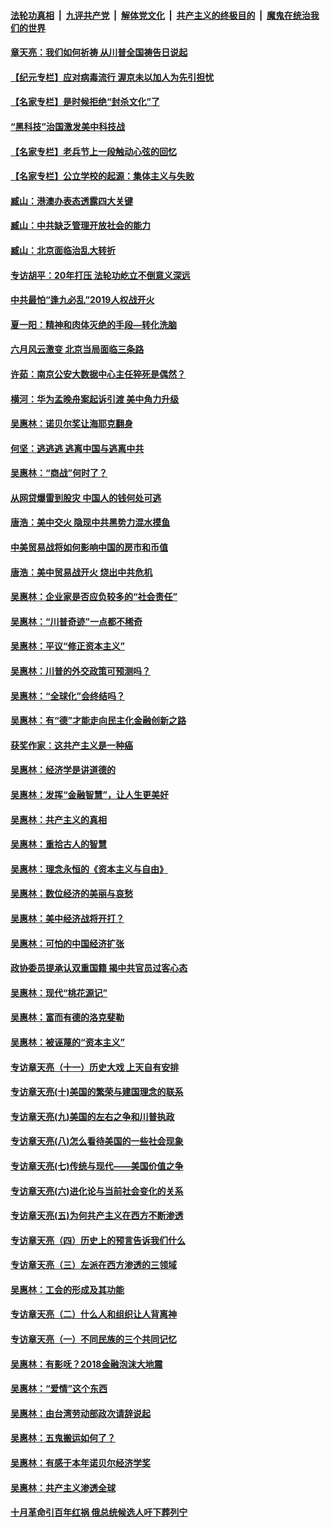 ####  [法轮功真相](../../../../basic/blob/master/README.md?t=07040902) &nbsp;|&nbsp; [九评共产党](../../../../9ping.md/blob/master/README.md?t=07040902) &nbsp;|&nbsp; [解体党文化](../../../../jtdwh.md/blob/master/README.md?t=07040902)  &nbsp;|&nbsp; [共产主义的终极目的](../../../../gczydzjmd.md/blob/master/README.md?t=07040902) &nbsp;|&nbsp; [魔鬼在统治我们的世界](../../../../mgztzwmdsj.md/blob/master/README.md?t=07040902) 

#### [章天亮：我们如何祈祷 从川普全国祷告日说起](../pages/nsc423/n11944627.md?t=07040902) 

#### [【纪元专栏】应对病毒流行 渥京未以加人为先引担忧](../pages/nsc423/n11875714.md?t=07040902) 

#### [【名家专栏】是时候拒绝“封杀文化”了](../pages/nsc423/n11814093.md?t=07040902) 

#### [“黑科技”治国激发美中科技战](../pages/nsc423/n11638056.md?t=07040902) 

#### [【名家专栏】老兵节上一段触动心弦的回忆](../pages/nsc423/n11646016.md?t=07040902) 

#### [【名家专栏】公立学校的起源：集体主义与失败](../pages/nsc423/n11601833.md?t=07040902) 

#### [臧山：港澳办表态透露四大关键](../pages/nsc423/n11421628.md?t=07040902) 

#### [臧山：中共缺乏管理开放社会的能力](../pages/nsc423/n11407457.md?t=07040902) 

#### [臧山：北京面临治乱大转折](../pages/nsc423/n11406895.md?t=07040902) 

#### [专访胡平：20年打压 法轮功屹立不倒意义深远](../pages/nsc423/n11398800.md?t=07040902) 

#### [中共最怕“逢九必乱”2019人权战开火](../pages/nsc423/n11385248.md?t=07040902) 

#### [夏一阳：精神和肉体灭绝的手段—转化洗脑](../pages/nsc423/n11368250.md?t=07040902) 

#### [六月风云激变 北京当局面临三条路](../pages/nsc423/n11313668.md?t=07040902) 

#### [许茹：南京公安大数据中心主任猝死是偶然？](../pages/nsc423/n11064744.md?t=07040902) 

#### [横河：华为孟晚舟案起诉引渡 美中角力升级](../pages/nsc423/n11027230.md?t=07040902) 

#### [吴惠林：诺贝尔奖让海耶克翻身](../pages/nsc423/n10890049.md?t=07040902) 

#### [何坚：逃逃逃 逃离中国与逃离中共](../pages/nsc423/n10592891.md?t=07040902) 

#### [吴惠林：“商战”何时了？](../pages/nsc423/n10573558.md?t=07040902) 

#### [从网贷爆雷到股灾 中国人的钱何处可逃](../pages/nsc423/n10572800.md?t=07040902) 

#### [唐浩：美中交火 隐现中共黑势力混水摸鱼](../pages/nsc423/n10544040.md?t=07040902) 

#### [中美贸易战将如何影响中国的房市和币值](../pages/nsc423/n10543697.md?t=07040902) 

#### [唐浩：美中贸易战开火 烧出中共危机](../pages/nsc423/n10540126.md?t=07040902) 

#### [吴惠林：企业家是否应负较多的“社会责任”](../pages/nsc423/n10535022.md?t=07040902) 

#### [吴惠林：“川普奇迹”一点都不稀奇](../pages/nsc423/n10512808.md?t=07040902) 

#### [吴惠林：平议“修正资本主义”](../pages/nsc423/n10495724.md?t=07040902) 

#### [吴惠林：川普的外交政策可预测吗？](../pages/nsc423/n10462387.md?t=07040902) 

#### [吴惠林：“全球化”会终结吗？](../pages/nsc423/n10452838.md?t=07040902) 

#### [吴惠林：有“德”才能走向民主化金融创新之路](../pages/nsc423/n10432292.md?t=07040902) 

#### [获奖作家：这共产主义是一种癌](../pages/nsc423/n10431541.md?t=07040902) 

#### [吴惠林：经济学是讲道德的](../pages/nsc423/n10398014.md?t=07040902) 

#### [吴惠林：发挥“金融智慧”，让人生更美好](../pages/nsc423/n10375019.md?t=07040902) 

#### [吴惠林：共产主义的真相](../pages/nsc423/n10351394.md?t=07040902) 

#### [吴惠林：重拾古人的智慧](../pages/nsc423/n10337691.md?t=07040902) 

#### [吴惠林：理念永恒的《资本主义与自由》](../pages/nsc423/n10316274.md?t=07040902) 

#### [吴惠林：数位经济的美丽与哀愁](../pages/nsc423/n10292946.md?t=07040902) 

#### [吴惠林：美中经济战将开打？](../pages/nsc423/n10258825.md?t=07040902) 

#### [吴惠林：可怕的中国经济扩张](../pages/nsc423/n10219147.md?t=07040902) 

#### [政协委员提承认双重国籍 揭中共官员过客心态](../pages/nsc423/n10208809.md?t=07040902) 

#### [吴惠林：现代“桃花源记”](../pages/nsc423/n10185234.md?t=07040902) 

#### [吴惠林：富而有德的洛克斐勒](../pages/nsc423/n10142264.md?t=07040902) 

#### [吴惠林：被诬蔑的“资本主义”](../pages/nsc423/n10124816.md?t=07040902) 

#### [专访章天亮（十一）历史大戏 上天自有安排](../pages/nsc423/n10094905.md?t=07040902) 

#### [专访章天亮(十)美国的繁荣与建国理念的联系](../pages/nsc423/n10094899.md?t=07040902) 

#### [专访章天亮(九)美国的左右之争和川普执政](../pages/nsc423/n10094889.md?t=07040902) 

#### [专访章天亮(八)怎么看待美国的一些社会现象](../pages/nsc423/n10094857.md?t=07040902) 

#### [专访章天亮(七)传统与现代——美国价值之争](../pages/nsc423/n10093140.md?t=07040902) 

#### [专访章天亮(六)进化论与当前社会变化的关系](../pages/nsc423/n10092036.md?t=07040902) 

#### [专访章天亮(五)为何共产主义在西方不断渗透](../pages/nsc423/n10083620.md?t=07040902) 

#### [专访章天亮（四）历史上的预言告诉我们什么](../pages/nsc423/n10083606.md?t=07040902) 

#### [专访章天亮（三）左派在西方渗透的三领域](../pages/nsc423/n10081115.md?t=07040902) 

#### [吴惠林：工会的形成及其功能](../pages/nsc423/n10080633.md?t=07040902) 

#### [专访章天亮（二）什么人和组织让人背离神](../pages/nsc423/n10076637.md?t=07040902) 

#### [专访章天亮（一）不同民族的三个共同记忆](../pages/nsc423/n10074188.md?t=07040902) 

#### [吴惠林：有影呒？2018金融泡沫大地震](../pages/nsc423/n10040534.md?t=07040902) 

#### [吴惠林：“爱情”这个东西](../pages/nsc423/n10019423.md?t=07040902) 

#### [吴惠林：由台湾劳动部政次请辞说起](../pages/nsc423/n9979679.md?t=07040902) 

#### [吴惠林：五鬼搬运如何了？](../pages/nsc423/n9925338.md?t=07040902) 

#### [吴惠林：有感于本年诺贝尔经济学奖](../pages/nsc423/n9871883.md?t=07040902) 

#### [吴惠林：共产主义渗透全球](../pages/nsc423/n9812748.md?t=07040902) 

#### [十月革命引百年红祸 俄总统候选人吁下葬列宁](../pages/nsc423/n9810182.md?t=07040902) 

